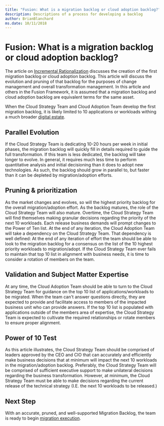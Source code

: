 ```yaml
---
title: "Fusion: What is a migration backlog or cloud adoption backlog?"
description: Descriptions of a process for developing a backlog
author: BrianBlanchard
ms.date: 10/11/2018
---
```


# Fusion: What is a migration backlog or cloud adoption backlog?

The article on [Incremental Rationalization](../../digital-estate/rationalize-incremental.md) discusses the creation of the first migration backlog or cloud adoption backlog. This article will discuss the evolution and pruning of that backlog for the purposes of change management and overall transformation management. In this article and others in the Fusion Framework, it is assumed that a migration backlog and cloud adoption backlog are equivalent terms for the same asset.

When the Cloud Strategy Team and Cloud Adoption Team develop the first migration backlog, it is likely limited to 10 applications or workloads withing a much broader [digital estate](../../digital-estate/overview.md).

## Parallel Evolution

If the Cloud Strategy Team is dedicating 10-20 hours per week in initial phases, the migration backlog will quickly fill in details required to guide the full transformation. If this team is less dedicated, the backlog will take longer to evolve. In general, it requires much less time to perform quantitative analysis and initial decisioning than it does to adopt new technologies. As such, the backlog should grow in parallel to, but faster than it can be depleted by migration/adoption efforts.

## Pruning & prioritization

As the market changes and evolves, so will the highest priority backlog for the overall migration/adoption effort. As the backlog matures, the role of the Cloud Strategy Team will also mature. Overtime, the Cloud Strategy Team will find themselves making granular decisions regarding the priority of the next 10 workloads. Each release business demands will prompt changes to the Power of Ten list. At the end of any iteration, the Cloud Adoption Team will take a dependency on the Cloud Strategy Team. That dependency is well defined: At the end of any iteration of effort the team should be able to look to the migration backlog for a consensus on the list of the 10 highest priority workloads to migration/adopt. If the Cloud Strategy Team ever fails to maintain that top 10 list in alignment with business needs, it is time to consider a rotation of members on the team.

## Validation and Subject Matter Expertise

At any time, the Cloud Adoption Team should be able to turn to the Cloud Strategy Team for guidance on the top 10 list of applications/workloads to be migrated. When the team can't answer questions directly, they are expected to provide and facilitate access to members of the impacted business unit who can provide answers. If the top 10 list is populated with applications outside of the members area of expertise, the Cloud Strategy Team is expected to cultivate the required relationships or rotate members to ensure proper alignment.

## Power of 10 Test

As this article illustrates, the Cloud Strategy Team should be comprised of leaders approved by the CEO and CIO that can accurately and efficiently make business decisions that at minimum will impact the next 10 workloads in the migration/adoption backlog. Preferably, the Cloud Strategy Team will be comprised of sufficient executive support to make unilateral decisions regarding the business transformation. However, at minimum, the Cloud Strategy Team must be able to make decisions regarding the current release of the technical strategy (I.E. the next 10 workloads to be released.)

## Next Step

With an accurate, pruned, and well-supported Migration Backlog, the team is ready to begin [migration execution](../execute/overview.md).
